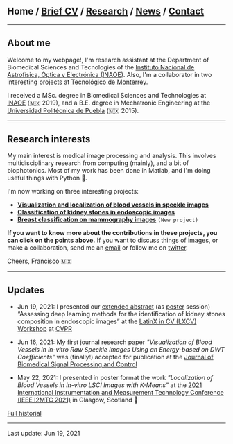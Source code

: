 ## Home / [Brief CV](/brief_cv) / [Research](/research) / [News](/news) / [Contact](/contact)

---



## About me

Welcome to my webpage!, I'm research assistant at the Department of Biomedical Sciences and Tecnologies of the [Instituto Nacional de Astrofísica, Óptica y Electrónica (INAOE)](https://www.inaoep.mx). Also, I'm a collaborator in two interesting [projects](https://friscolt.github.io/research) at [Tecnológico de Monterrey](https://tec.mx/es). 

I received a MSc. degree in Biomedical Sciences and Technologies at [INAOE](https://www.inaoep.mx) (🇲🇽 2019), and a B.E. degree in Mechatronic Engineering at the [Universidad Politécnica de Puebla](http://www.uppuebla.edu.mx/joomla1/) (🇲🇽  2015). 



---

## Research interests

My main interest is medical image processing and analysis. This involves multidisciplinary research from computing (mainly), and a bit of biophotonics. Most of my work has been done in Matlab, and I'm doing useful things with Python 🐍.

I'm now working on three interesting projects:

*  [**Visualization and localization of blood vessels in speckle images**](/bloodvessels)
*  [**Classification of kidney stones in endoscopic images**](/kidneystones)
*  [**Breast classification on mammography images**](/mammography) `(New project)`

**If you want to know more about the contributions in these projects, you can click on the points above.** If you want to discuss things of images, or make a collaboration, send me an [email](mailto:francisco.lopez@inaoe.mx?subject=%20Hello,%20Francisco)  or follow me on [twitter](https://twitter.com/Friscolt).

Cheers,
Francisco 🇲🇽

---

## Updates

* Jun 19, 2021: I presented our [extended abstract](https://research.latinxinai.org/papers/cvpr/2021/pdf/6_CameraReady_06.pdf) (as [poster](https://research.latinxinai.org/papers/cvpr/2021/png/6_poster_06.png) session) “Assessing deep learning methods for the identification of kidney stones composition in endoscopic images” at the [LatinX in CV (LXCV) Workshop](https://www.latinxinai.org/cvpr-2021-about) at [CVPR](http://cvpr2021.thecvf.com)

* Jun 16, 2021: My first journal research paper *"Visualization of Blood Vessels in in-vitro Raw Speckle Images Using an Energy-based on DWT Coefficients"* was (finally!) accepted for publication at the [Journal of Biomedical Signal Processing and Control](https://www.journals.elsevier.com/biomedical-signal-processing-and-control)

* May 22, 2021: I presented in poster format the work  *"Localization of Blood Vessels in in-vitro LSCI Images with K-Means"* at the [2021 International Instrumentation and Measurement Technology Conference (IEEE I2MTC 2021)](https://i2mtc2021.ieee-ims.org) in Glasgow, Scotland 🏴󠁧󠁢󠁳󠁣󠁴󠁿

[Full historial](/news)

---

Last update: Jun 19, 2021 
